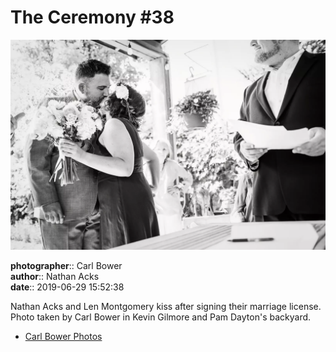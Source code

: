 # The Ceremony #38

![Nathan Acks and Len Montgomery kiss](assets/2019-06-29-set-1-the-ceremony-38.webp)

**photographer**:: Carl Bower  
**author**:: Nathan Acks  
**date**:: 2019-06-29 15:52:38

Nathan Acks and Len Montgomery kiss after signing their marriage license. Photo taken by Carl Bower in Kevin Gilmore and Pam Dayton's backyard.

* [Carl Bower Photos](https://carlbowerphotos.com)
